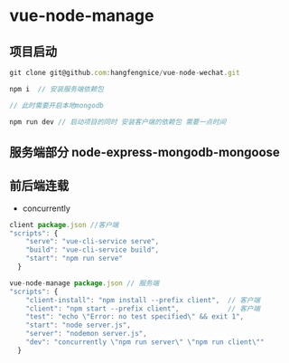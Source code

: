 # vue-node-manage

## 项目启动

```javascript
git clone git@github.com:hangfengnice/vue-node-wechat.git

npm i  // 安装服务端依赖包

// 此时需要开启本地mongodb

npm run dev // 启动项目的同时 安装客户端的依赖包 需要一点时间
```

## 服务端部分 node-express-mongodb-mongoose

## 前后端连载

- concurrently

```javascript
client package.json //客户端
"scripts": {
    "serve": "vue-cli-service serve",
    "build": "vue-cli-service build",
    "start": "npm run serve"
  }

vue-node-manage package.json // 服务端
"scripts": {
    "client-install": "npm install --prefix client",  // 客户端
    "client": "npm start --prefix client",            // 客户端
    "test": "echo \"Error: no test specified\" && exit 1",
    "start": "node server.js",
    "server": "nodemon server.js",
    "dev": "concurrently \"npm run server\" \"npm run client\""
  }
```
